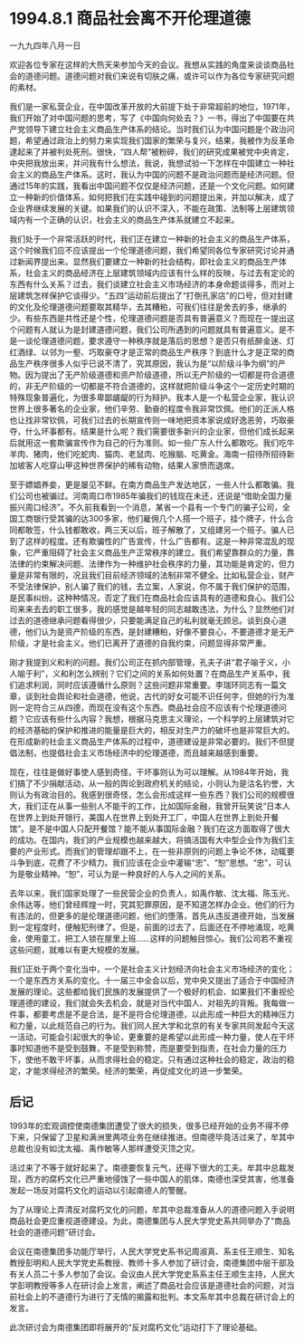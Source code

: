 # 1994.8.1 商品社会离不开伦理道德

一九九四年八月一日  
  
 欢迎各位专家在这样的大热天来参加今天的会议。我想从实践的角度来谈谈商品社会的道德问题。道德问题对我们来说有切肤之痛，或许可以作为各位专家研究问题的素材。  
  
 我们是一家私营企业，在中国改革开放的大前提下处于非常超前的地位，1971年，我们开始了对中国问题的思考，写了《中国向何处去？》一书，得出了中国要在共产党领导下建立社会主义商品生产体系的结论。当时我们认为中国问题是个政治问题，希望通过政治上的努力来实现我们国家的繁荣与复兴，结果，我被作为反革命逮起来了并被判处死刑。很快，“四人帮”被粉碎，我们的研究成果被党中央肯定，中央把我放出来，并问我有什么想法，我说，我想试验一下怎样在中国建立一种社会主义的商品生产体系。这时，我认为中国的问题不是政治问题而是经济问题。但通过15年的实践，我看出中国问题不仅仅是经济问题，还是一个文化问题。如何建立一种新的价值体系，如何把我们在实践中碰到的问题提出来，并加以解决，成了企业界继续发展的关键。如果我们的认识不深入，不能在政策、法制等上层建筑领域内有一个正确的认识，社会主义的商品生产体系就建立不起来。  
  
 我们处于一个非常活跃的时代，我们正在建立一种新的社会主义的商品生产体系，这个时候我们应不应该提出一个伦理道德问题，我们希望同各位专家研究讨论并通过新闻界提出来。显然我们要建立一种新的社会结构，即社会主义的商品生产体系，社会主义的商品经济在上层建筑领域内应该有什么样的反映，与过去有定论的东西有什么关系？过去，我们谈建立社会主义市场经济的本身命题谈得多，而对上层建筑怎样保护它谈得少。“五四”运动前后提出了“打倒孔家店”的口号，但对封建的文化及伦理道德问题要取其精华，去其糟粕，可我们往往是舍去的多，继承的少。有些东西是共性还是个性，伦理道德问题是否具有普遍意义？而现在一提出这个问题有人就认为是封建道德问题，我们公司所遇到的问题就具有普遍意义。是不是一谈伦理道德问题，要求遵守一种秩序就是落后的思想？是否只有纸醉金迷、灯红酒绿、以邻为一壑、巧取豪夺才是正常的商品生产秩序？到底什么才是正常的商品生产秩序很多人似乎已说不清了，究其原因，我认为是“以阶级斗争为纲”的产物。因为提出了无产阶级道德和资产阶级道德，所以无产阶级的一切都是符合道德的，非无产阶级的一切都是不符合道德的，这样就把阶级斗争这个一定历史时期的特殊现象普遍化，为很多卑鄙龌龊的行为辩护。我本人是一个私营企业家，我认识世界上很多著名的企业家，他们辛劳、勤奋的程度令我非常饮佩。他们的正派人格也让找非常钦佩，可我们过去的长期宣传则一味地把资本家说成好逸恶劳，巧取豪夺，什么坏事都有。结果是什么呢？我们需要很多新兴的企业家，但他们成长起来后就用这一套欺骗宣传作为自己的行为准则。如一些广东人什么都敢吃。我们吃牛羊肉、猪肉，他们吃蛇肉、猫肉、老鼠肉、吃猴脑、吃黄金。海南一招待所招待新加坡客人吃穿山甲这种世界保护的稀有动物，结果人家愤而退席。  
  
 至于嫖娼养妾，更是屡见不鲜。在南方商品生产发达地区，一些人什么都敢骗。我们公司也被骗过。河南周口市1985年骗我们的钱现在未还，还说是“借助全国力量振兴周口经济”。不久前我看到一个消息，某省一个县有一个专门的骗子公司，全国工商银行受其骗的达300多家，他们雇佣几个人搭一个班子，挂个牌子，什么合同都敢签，什么钱都敢收，两三天以后，班子解散了，又组建另一个班子。骗人已到了这样的程度。还有欺骗性的广告宣传，什么广告都有。这是一种非常混乱的现象，它严重阻碍了社会主义商品生产正常秩序的建立。我们希望靠群众的力量，靠法律的约束解决问题、法律作为一种维护社会秩序的力量，其功能是肯定的，但力量是非常有限的，况且我们目前经济领域的法制非常不健全。比如私营企业，财产不受法律保护，别人骗了我们的钱，去立案，人家说，你不属于我们保护的范围，是民事纠纷。这种种情况，否定了我们在商品社会应该具有的道德和良心。我们公司来来去去的职工很多，我的感觉是越年轻的同志越敢违法，为什么？显然他们对过去的道德继承问题看得很少，只要能满足自己的私利就毫无顾忌。谈到良心道德，他们认为是资产阶级的东西，是封建糟粕，好像不要良心，不要道德才是无产阶级，才是社会主义。他们已离开了道德的自我约束，问题显得非常严重。  
  
 刚才我提到义和利的问题。我们公司正在抓内部管理，孔夫子讲“君子喻于义，小人喻于利”，义和利怎么辨别？它们之间的关系如何处置？在商品生产关系中，我们追求利润，同时应该遵循什么原则？这些问题非常重要。李瑞环同志有一篇文章，谈到社会舆论和社会道德，他说，古代的好女可能不识任何字，但她的行为准则一定符合三从四德，而现在没有这个东西。商品社会应不应该有个伦理道德问题？它应该有些什么内容？我想，根据马克思主义理论，一个科学的上层建筑对它的经济基础的保护和推进的能量是巨大的，相反对生产力的破坏也是非常巨大的。在形成新的社会主义商品生产体系的过程中，道德建设是非常必要的。我们不但提倡法制，也提倡社会主义市场经济中的伦理道德，而且越来越感到重要。  
  
 现在，往往是做好事使人感到奇怪，干坏事则认为可以理解。从1984年开始，我们搞了不少捐献活动，从一般的舆论到政府机关的结论，小则认为是沽名钓誉，大则认为有政治目的。我感到很奇怪，怎么会形成这样一些东西？我们公司的规模很大，我们正在从事一些别人不能干的工作，比如国际金融，我曾开玩笑说“日本人在世界上到处开银行，美国人在世界上到处开工厂，中国人在世界上到处开餐馆”。是不是中国人只配开餐馆？能不能从事国际金融？我们在这方面取得了很大的成功。在国内，我们的产业规模也越来越大，将搞活国有大中型企业作为我们主要的产业形式。而我们的管理却跟不上，在一些非原则的问题上争论不休，动辄要斗争到底，花费了不少精力。我们应该在企业中灌输“忠”、“恕”思想。“忠”，可认为是敬业精神。“恕”，可认为是一种良好的人与人之间的关系。  
  
 去年以来，我们国家处理了一些民营企业的负责人，如禹作敏、沈太福、陈玉光、余伟达等，他们曾经辉煌一时，究其犯罪原因，是不知道怎样办企业。他们的行为有违法的，但更多的是伦理道德问题，他们的堕落，首先从违反道德开始，当发展到一定程度时，便触犯刑律了。但是，前面的过去了，后面还在不停地涌现，吃黄金，使用童工，把工人锁在屋里上班……这样的问题触目惊心。我们公司若不重视这些问题，就难以有更大规模的发展。  
  
 我们正处于两个变化当中，一个是社会主义计划经济向社会主义市场经济的变化；一个是东西方关系的变化。十一届三中全会以后，党中央又提出了适合于中国经济发展的理论。这些都给我们民族的发展提供了一个极好的机会、如果我们不重视伦理道德的建设，我们就会失去机会，就是对当代中国人、对祖先的背叛。我每做一件事，都要考虑是不是合法，是不是符合伦理道德，以此形成一种巨大的精神压力和力量，以此规范自己的行为。我们同人民大学和北京的有关专家共同发起今天这一活动，可能会引起很大的争论，更重要的是希望以此形成一种力量，使人在干坏事时知道他不是受到鼓舞，不是受到称赞，而是要受到指责，在社会力量的压力下，使他不敢干坏事，从而求得社会的稳定。只有通过这种社会的稳定，政治的稳定，才能求得经济的繁荣。经济的繁荣，再促成文化的进一步繁荣。

## **后记**

1993年的宏观调控使南德集团遭受了很大的损失，很多已经开始的业务不得不停下来，只保留了卫星和满洲里两项业务在继续推进。但南德毕竟活过来了，牟其中总裁也没有如沈太福、禹作敏等人那样遭受灭顶之灾。  
  
 活过来了不等于就好起来了。南德要恢复元气，还得下很大的工夫。牟其中总裁发现，西方的腐朽文化已严重地侵蚀了一些中国人的肌体，南德也深受其害，他准备发起一场反对腐朽文化的运动以引起南德人的警醒。  
  
 为了从理论上弄清反对腐朽文化的问题，牟其中总裁准备从人的道德问题入手说明商品社会更应重视道德建设。为此，南德集团与人民大学党史系共同举办了“商品社会的道德问题”研讨会。  
  
 会议在南德集团多功能厅举行，人民大学党史系书记周淑真、系主任王顺生、知名教授彭明和人民大学党史系教授、教师十多人参加了研讨会，南德集团中层干部及有关人员二十多人参加了会议。会议由人民大学党史系系主任王顺生主持，人民大学彭明教授等多人在研讨会上发言，阐述了商品社会应该是道德社会的问题，对当前社会上的不道德行为进行了无情的揭露和批判。本文系牟其中总裁在研讨会上的发言。  
  
 此次研讨会为南德集团即将展开的“反对腐朽文化”运动打下了理论基础。  


